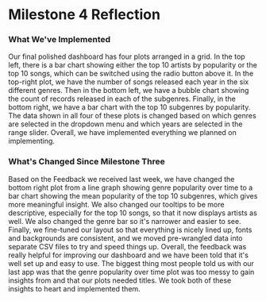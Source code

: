 # Milestone 4 Reflection
### What We've Implemented
Our final polished dashboard has four plots arranged in a grid. In the top left, there is a bar chart showing either the top 10 artists by popularity or the top 10 songs, which can be switched using the radio button above it. In the top-right plot, we have the number of songs released each year in the six different genres. Then in the bottom left, we have a bubble chart showing the count of records released in each of the subgenres. Finally, in the bottom right, we have a bar chart with the top 10 subgenres by popularity. The data shown in all four of these plots is changed based on which genres are selected in the dropdown menu and which years are selected in the range slider. Overall, we have implemented everything we planned on implementing. 

### What's Changed Since Milestone Three 
Based on the Feedback we received last week, we have changed the bottom right plot from a line graph showing genre popularity over time to a bar chart showing the mean popularity of the top 10 subgenres, which gives more meaningful insight. We also changed our tooltips to be more descriptive, especially for the top 10 songs, so that it now displays artists as well. We also changed the genre bar so it's narrower and easier to see. Finally, we fine-tuned our layout so that everything is nicely lined up, fonts and backgrounds are consistent, and we moved pre-wrangled data into separate CSV files to try and speed things up. Overall, the feedback was really helpful for improving our dashboard and we have been told that it's well set up and easy to use. The biggest thing most people told us with our last app was that the genre popularity over time plot was too messy to gain insights from and that our plots needed titles. We took both of these insights to heart and implemented them. 
